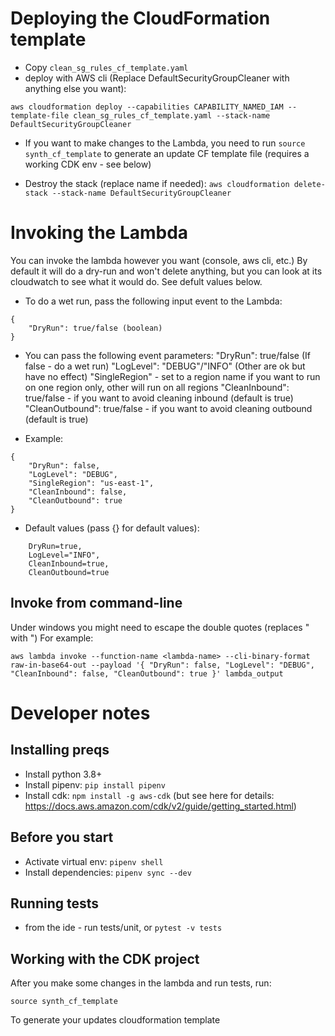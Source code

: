 
# Deploying the CloudFormation template
* Copy `clean_sg_rules_cf_template.yaml`
* deploy with AWS cli (Replace DefaultSecurityGroupCleaner with anything else you want): 

`aws cloudformation deploy --capabilities CAPABILITY_NAMED_IAM --template-file clean_sg_rules_cf_template.yaml --stack-name DefaultSecurityGroupCleaner`

* If you want to make changes to the Lambda, you need to run `source synth_cf_template` to generate an update CF template file (requires a working CDK env - see below)

* Destroy the stack (replace name if needed): `aws cloudformation delete-stack --stack-name DefaultSecurityGroupCleaner`

# Invoking the Lambda
You can invoke the lambda however you want (console, aws cli, etc.)
By default it will do a dry-run and won't delete anything, but you can look at its cloudwatch to see what it would do.
See defult values below.

* To do a wet run, pass the following input event to the Lambda:
```
{
    "DryRun": true/false (boolean)
}
```

* You can pass the following event parameters:
    "DryRun": true/false (If false - do a wet run)
    "LogLevel": "DEBUG"/"INFO" (Other are ok but have no effect)
    "SingleRegion" - set to a region name if you want to run on one region only, other will run on all regions
    "CleanInbound": true/false - if you want to avoid cleaning inbound (default is true)
    "CleanOutbound": true/false - if you want to avoid cleaning outbound (default is true)

* Example:

```
{
    "DryRun": false,
    "LogLevel": "DEBUG",
    "SingleRegion": "us-east-1",
    "CleanInbound": false,
    "CleanOutbound": true
}
```

* Default values (pass {} for default values):

```
    DryRun=true,
    LogLevel="INFO",
    CleanInbound=true,
    CleanOutbound=true
```

## Invoke from command-line

Under windows you might need to escape the double quotes (replaces " with \")
For example:

`aws lambda invoke --function-name <lambda-name> --cli-binary-format raw-in-base64-out --payload '{ "DryRun": false, "LogLevel": "DEBUG", "CleanInbound": false, "CleanOutbound": true }' lambda_output`

# Developer notes

## Installing preqs
* Install python 3.8+
* Install pipenv: `pip install pipenv`
* Install cdk: `npm install -g aws-cdk` (but see here for details: https://docs.aws.amazon.com/cdk/v2/guide/getting_started.html)

## Before you start
* Activate virtual env: `pipenv shell`
* Install dependencies: `pipenv sync --dev`

## Running tests
  * from the ide - run tests/unit, or `pytest -v tests`
    
## Working with the CDK project
After you make some changes in the lambda and run tests, run:

`source synth_cf_template`

To generate your updates cloudformation template

